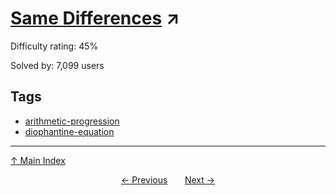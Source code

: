 # [Same Differences](https://projecteuler.net/problem=135) ↗️

Difficulty rating: 45%

Solved by: 7,099 users
## Tags

- [arithmetic-progression](../tags/arithmetic-progression.md)
- [diophantine-equation](../tags/diophantine-equation.md)



---

[↑ Main Index](../README.md)


<div align=center><a href='134.md'>← Previous</a> &nbsp;&nbsp; &nbsp;&nbsp;  <a href='136.md'>Next →</a></div>
